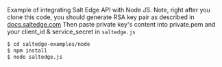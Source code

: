 Example of integrating Salt Edge API with Node JS.
Note, right after you clone this code, you should generate RSA key pair as described in [docs.saltedge.com](https://docs.saltedge.com/guides/signature/)
Then paste private key's content into private.pem and your client_id & service_secret in `saltedge.js`

```bash
$ cd saltedge-examples/node
$ npm install
$ node saltedge.js
```

